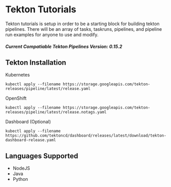 # Tekton Tutorials

Tekton tutorials is setup in order to be a starting block for building tekton pipelines.  There will be an array of tasks, taskruns, pipelines, and pipeline run examples for anyone to use and modify.

#### ***Current Compatiable Tekton Pipelines Version:*** *0.15.2*

## Tekton Installation 

Kubernetes 
```
kubectl apply --filename https://storage.googleapis.com/tekton-releases/pipeline/latest/release.yaml
```

OpenShift
```
kubectl apply --filename https://storage.googleapis.com/tekton-releases/pipeline/latest/release.notags.yaml
```

Dashboard (Optional)
```
kubectl apply --filename https://github.com/tektoncd/dashboard/releases/latest/download/tekton-dashboard-release.yaml
```

## Languages Supported

- NodeJS
- Java
- Python